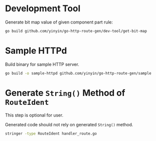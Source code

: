 # Development Tool

Generate bit map value of given component part rule:

```sh
go build github.com/yinyin/go-http-route-gen/dev-tool/get-bit-map
```

# Sample HTTPd

Build binary for sample HTTP server.

```sh
go build -o sample-httpd github.com/yinyin/go-http-route-gen/sample
```

# Generate `String()` Method of `RouteIdent`

This step is optional for user.

Generated code should not rely on generated `String()` method.

```sh
stringer -type RouteIdent handler_route.go
```
